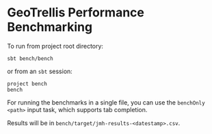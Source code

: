 # GeoTrellis Performance Benchmarking

To run from project root directory:

```
sbt bench/bench
```

or from an `sbt` session:

```
project bench
bench
```

For running the benchmarks in a single file, you can use the `benchOnly <path>` input task, which supports tab completion.

Results will be in `bench/target/jmh-results-<datestamp>.csv`.
